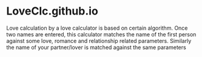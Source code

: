 # LoveClc.github.io
Love calculation by a love calculator is based on certain algorithm. Once two names are entered, this calculator matches the name of the first person against some love, romance and relationship related parameters. Similarly the name of your partner/lover is matched against the same parameters
